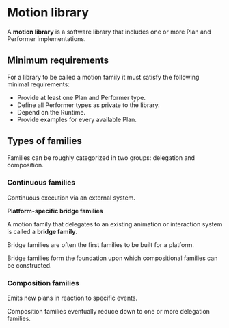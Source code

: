# Motion library

A **motion library** is a software library that includes one or more Plan and Performer implementations.

## Minimum requirements

For a library to be called a motion family it must satisfy the following minimal requirements:

* Provide at least one Plan and Performer type.
* Define all Performer types as private to the library.
* Depend on the Runtime.
* Provide examples for every available Plan.

## Types of families

Families can be roughly categorized in two groups: delegation and composition.

### Continuous families

Continuous execution via an external system.

**Platform-specific bridge families**

A motion family that delegates to an existing animation or interaction system is called a **bridge family**.

Bridge families are often the first families to be built for a platform.

Bridge families form the foundation upon which compositional families can be constructed.

### Composition families

Emits new plans in reaction to specific events.

Composition families eventually reduce down to one or more delegation families.

